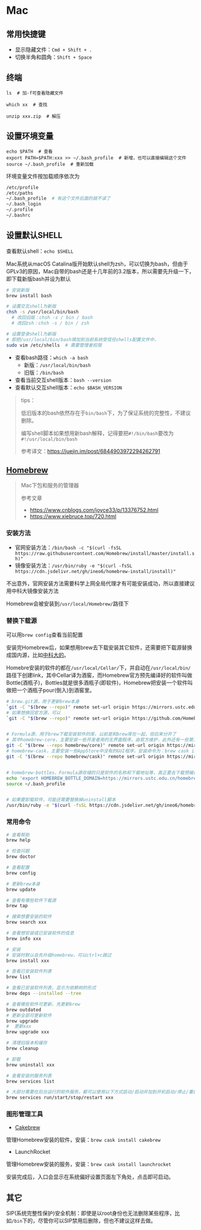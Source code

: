 # Mac

## 常用快捷键

- 显示隐藏文件：`Cmd + Shift + .`
- 切换半角和圆角：`Shift + Space`

## 终端

```shell
ls  # 加-f可查看隐藏文件

which xx  # 查找

unzip xxx.zip  # 解压
```

## 设置环境变量

```shell
echo $PATH  # 查看
export PATH=$PATH:xxx >> ~/.bash_profile  # 新增，也可以直接编辑这个文件
source ~/.bash_profile  # 重新加载
```

环境变量文件按加载顺序依次为

```bash
/etc/profile
/etc/paths
~/.bash_profile  # 有这个文件后面的就不读了
~/.bash_login
~/.profile
~/.bashrc
```

## 设置默认SHELL

查看默认shell：`echo $SHELL`

Mac系统从macOS Catalina版开始默认shell为zsh，可以切换为bash，但由于GPLv3的原因，Mac自带的bash还是十几年前的3.2版本，所以需要先升级一下，即下载新版bash并设为默认

```bash
# 安装新版
brew install bash

# 设置交互shell为新版
chsh -s /usr/local/bin/bash
  # 改回旧版：chsh -s / bin / bash
  # 改回zsh：chsh -s / bin / zsh

# 设置登录shell为新版
# 即把/usr/local/bin/bash填加到当前系统受信任shells配置文件中，
sudo vim /etc/shells  # 需要管理者权限
```

- 查看bash路径：`which -a bash`
  - 新版：`/usr/local/bin/bash`
  - 旧版：`/bin/bash`
- 查看当前交互shell版本：`bash --version`
- 查看默认交互shell版本：`echo $BASH_VERSION`

> tips：
>
> 低旧版本的bash依然存在于`bin/bash`下，为了保证系统的完整性，不建议删除。
>
> 编写shell脚本如果想用新bash解释，记得要把`#!/bin/bash`要改为`#!/usr/local/bin/bash`
>
> 参考译文：<https://juejin.im/post/6844903972294262791>

## [Homebrew](https://brew.sh)

> Mac下包和服务的管理器
>
> 参考文章
>
> - <https://www.cnblogs.com/joyce33/p/13376752.html>  
> - <https://www.xiebruce.top/720.html>

### 安装方法

- 官网安装方法：`/bin/bash -c "$(curl -fsSL https://raw.githubusercontent.com/Homebrew/install/master/install.sh)"`
- 镜像安装方法：`/usr/bin/ruby -e "$(curl -fsSL https://cdn.jsdelivr.net/gh/ineo6/homebrew-install/install)"`

不出意外，官网安装方法需要科学上网全局代理才有可能安装成功，所以直接建议用中科大镜像安装方法

Homebrew会被安装到`/usr/local/Homebrew/`路径下

### 替换下载源

可以用`brew config`查看当前配置

安装完Homebrew后，如果想用brew去下载安装其它软件，还需要把下载源替换成国内源，比如[中科大的](http://mirrors.ustc.edu.cn/help/index.html)。

Homebre安装的软件的都在`/usr/local/Cellar/`下，并自动在`/usr/local/bin/`路径下创建link，其中Cellar译为酒窖，而Homebrew官方预先编译好的软件叫做Bottle(酒瓶子)，Bottles就是很多酒瓶子(即软件)，Homebrew把安装一个软件叫做把一个酒瓶子pour(倒入)到酒窖里。

```bash
# brew.git源，用于更新brew本身
`git -C "$(brew --repo)" remote set-url origin https://mirrors.ustc.edu.cn/brew.git`
# 如果想换回官方源，可以
`git -C "$(brew --repo)" remote set-url origin https://github.com/Homebrew/brew.git`


# Formula源，用于brew下载安装软件的库，以前是和brew库在一起，但后来分开了
# 其中homebrew-core，主要安装一些开发者用的无界面程序，由官方维护，此外还有一些第三方维护的库
git -C "$(brew --repo homebrew/core)" remote set-url origin https://mirrors.ustc.edu.cn/homebrew-core.git
# homebrew-cask，主要安装一些AppStore中没有的GUI程序，安装命令为：brew cask install
git -C "$(brew --repo homebrew/cask)" remote set-url origin https://mirrors.ustc.edu.cn/homebrew-cask.git


# homebrew-bottles，Formula源存储的只是软件的名称和下载地址等，真正要去下载预编译二进制软件包是在homebrew-bottles源
echo 'export HOMEBREW_BOTTLE_DOMAIN=https://mirrors.ustc.edu.cn/homebrew-bottles' >> ~/.bash_profile
source ~/.bash_profile


# 如果要卸载软件，可能还需要替换掉uninstall脚本
/usr/bin/ruby -e "$(curl -fsSL https://cdn.jsdelivr.net/gh/ineo6/homebrew-install/uninstall)"
```

### 常用命令

```bash
# 查看帮助
brew help

# 检查问题
brew doctor

# 查看配置
brew config

# 更新brew本身
brew update

# 查看有哪些软件下载源
brew tap

# 搜索想要安装的软件
brew search xxx

# 查看想安装或已安装软件的信息
brew info xxx

# 安装
# 安装时默认会先升级homebrew，可以ctrl+c跳过
brew install xxx
```

```bash
# 查看已安装软件列表
brew list

# 查看已安装软件列表，显示为依赖树的形式
brew deps --installed --tree

# 查看哪些软件可更新，先更新brew
brew outdated
# 更新全部可更新软件
brew upgrade
#  更新xxx
brew upgrade xxx

# 清理旧版本和缓存
brew cleanup

# 卸载
brew uninstall xxx
```

```bash
# 查看安装的服务列表
brew services list

# 大部分需要在后台运行的软件服务，都可以使用以下方式启动/启动并加到开机启动/停止/重启
brew services run/start/stop/restart xxx
```

### 图形管理工具

- [Cakebrew](https://www.cakebrew.com/)

管理Homebrew安装的软件，安装：`brew cask install cakebrew`

- LaunchRocket

管理Homebrew安装的服务，安装：`brew cask install launchrocket`

安装完成后，入口会显示在系统偏好设置页面左下角处，点击即可启动。

## 其它

SIP(系统完整性保护)安全机制：即使是以root身份也无法删除某些程序，比如`/bin`下的，尽管你可以SIP禁用后删除，但也不建议这样去做。
